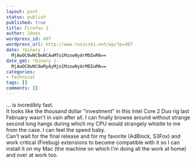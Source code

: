 ```yaml
---
layout: post
status: publish
published: true
title: Firefox 3
author: János
wordpress_id: 497
wordpress_url: http://www.rusiczki.net/wp/?p=497
date: !binary |-
  MjAwOC0wNC0wNCAwMTo1MzowNyArMDIwMA==
date_gmt: !binary |-
  MjAwOC0wNC0wMyAyMjo1MzowNyArMDIwMA==
categories:
- Technical
tags: []
comments: []
---
```

<p>... is incredibly fast.<br />
It looks like the thousand dollar "investment" in this Intel Core 2 Duo rig last February wasn't in vain after all. I can finally browse around without strange second long hangs during which my CPU would strangely whistle to me from the case. I can feel the speed baby.<br />
Can't wait for the final release and for my favorite (AdBlock, S3Fox) and work critical (Firebug) extensions to become compatible with it so I can install it on my Mac (the machine on which I'm doing all the work at home) and over at work too.</p>
